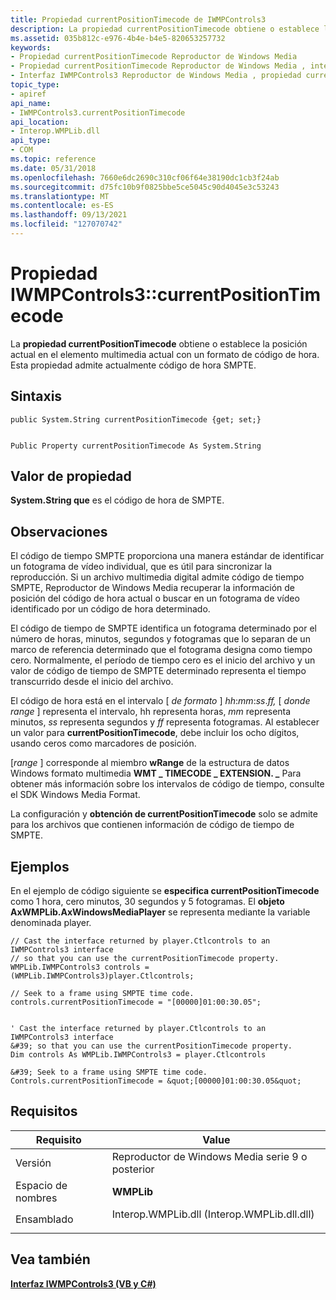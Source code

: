 ```yaml
---
title: Propiedad currentPositionTimecode de IWMPControls3
description: La propiedad currentPositionTimecode obtiene o establece la posición actual en el elemento multimedia actual con un formato de código de hora. Esta propiedad admite actualmente código de hora SMPTE.
ms.assetid: 035b812c-e976-4b4e-b4e5-820653257732
keywords:
- Propiedad currentPositionTimecode Reproductor de Windows Media
- Propiedad currentPositionTimecode Reproductor de Windows Media , interfaz IWMPControls3
- Interfaz IWMPControls3 Reproductor de Windows Media , propiedad currentPositionTimecode
topic_type:
- apiref
api_name:
- IWMPControls3.currentPositionTimecode
api_location:
- Interop.WMPLib.dll
api_type:
- COM
ms.topic: reference
ms.date: 05/31/2018
ms.openlocfilehash: 7660e6dc2690c310cf06f64e38190dc1cb3f24ab
ms.sourcegitcommit: d75fc10b9f0825bbe5ce5045c90d4045e3c53243
ms.translationtype: MT
ms.contentlocale: es-ES
ms.lasthandoff: 09/13/2021
ms.locfileid: "127070742"
---
```

# <a name="iwmpcontrols3currentpositiontimecode-property"></a>Propiedad IWMPControls3::currentPositionTimecode

La **propiedad currentPositionTimecode** obtiene o establece la posición actual en el elemento multimedia actual con un formato de código de hora. Esta propiedad admite actualmente código de hora SMPTE.

## <a name="syntax"></a>Sintaxis


```CSharp
public System.String currentPositionTimecode {get; set;}
```


```VB

Public Property currentPositionTimecode As System.String
```





## <a name="property-value"></a>Valor de propiedad

**System.String que** es el código de hora de SMPTE.

## <a name="remarks"></a>Observaciones

El código de tiempo SMPTE proporciona una manera estándar de identificar un fotograma de vídeo individual, que es útil para sincronizar la reproducción. Si un archivo multimedia digital admite código de tiempo SMPTE, Reproductor de Windows Media recuperar la información de posición del código de hora actual o buscar en un fotograma de vídeo identificado por un código de hora determinado.

El código de tiempo de SMPTE identifica un fotograma determinado por el número de horas, minutos, segundos y fotogramas que lo separan de un marco de referencia determinado que el fotograma designa como tiempo cero. Normalmente, el período de tiempo cero es el inicio del archivo y un valor de código de tiempo de SMPTE determinado representa el tiempo transcurrido desde el inicio del archivo.

El código de hora está en el intervalo \[ *de formato* \] *hh*:*mm*:*ss*.*ff,* \[ *donde range* \] representa el intervalo, hh representa horas, *mm* representa minutos, *ss* representa segundos y *ff* representa fotogramas. Al establecer un valor para **currentPositionTimecode**, debe incluir los ocho dígitos, usando ceros como marcadores de posición.

\[*range* \] corresponde al miembro **wRange** de la estructura de datos Windows formato multimedia **WMT \_ TIMECODE \_ EXTENSION. \_** Para obtener más información sobre los intervalos de código de tiempo, consulte el SDK Windows Media Format.

La configuración y **obtención de currentPositionTimecode** solo se admite para los archivos que contienen información de código de tiempo de SMPTE.

## <a name="examples"></a>Ejemplos

En el ejemplo de código siguiente se **especifica currentPositionTimecode** como 1 hora, cero minutos, 30 segundos y 5 fotogramas. El **objeto AxWMPLib.AxWindowsMediaPlayer** se representa mediante la variable denominada player.


```CSharp
// Cast the interface returned by player.Ctlcontrols to an IWMPControls3 interface
// so that you can use the currentPositionTimecode property.
WMPLib.IWMPControls3 controls = (WMPLib.IWMPControls3)player.Ctlcontrols;

// Seek to a frame using SMPTE time code.
controls.currentPositionTimecode = "[00000]01:00:30.05";
```


```VB

' Cast the interface returned by player.Ctlcontrols to an IWMPControls3 interface
&#39; so that you can use the currentPositionTimecode property.
Dim controls As WMPLib.IWMPControls3 = player.Ctlcontrols

&#39; Seek to a frame using SMPTE time code.
Controls.currentPositionTimecode = &quot;[00000]01:00:30.05&quot;
```





## <a name="requirements"></a>Requisitos



| Requisito | Value |
|----------------------|------------------------------------------------------------------------------------------------------------------------|
| Versión<br/>   | Reproductor de Windows Media serie 9 o posterior<br/>                                                                      |
| Espacio de nombres<br/> | **WMPLib**<br/>                                                                                                  |
| Ensamblado<br/>  | <dl> <dt>Interop.WMPLib.dll (Interop.WMPLib.dll.dll)</dt> </dl> |



## <a name="see-also"></a>Vea también

<dl> <dt>

[**Interfaz IWMPControls3 (VB y C#)**](iwmpcontrols3--vb-and-c.md)
</dt> </dl>

 

 






